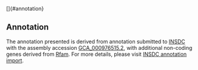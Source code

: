 []{#annotation}

Annotation
----------

The annotation presented is derived from annotation submitted to
[INSDC](http://www.insdc.org) with the assembly accession
[GCA\_000976515.2](http://www.ebi.ac.uk/ena/data/view/GCA_000976515.2),
with additional non-coding genes derived from
[Rfam](http://rfam.xfam.org/). For more details, please visit [INSDC
annotation
import](http://ensemblgenomes.org/info/data/insdc_annotation).
